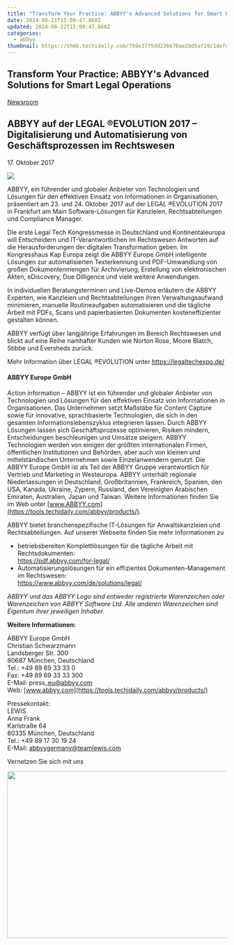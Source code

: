 ```yaml
---
title: "Transform Your Practice: ABBYY's Advanced Solutions for Smart Legal Operations"
date: 2024-08-21T15:00:47.868Z
updated: 2024-08-22T15:00:47.868Z
categories:
  - abbyy
thumbnail: https://thmb.techidaily.com/759e3775dd226670ae28d5af19c1defd92ebed9270d940f9ca545069c585fcb0.jpg
---
```


## Transform Your Practice: ABBYY's Advanced Solutions for Smart Legal Operations

[Newsroom](https://tools.techidaily.com/abbyy/products/)

## ABBYY auf der LEGAL ®EVOLUTION 2017 – Digitalisierung und Automatisierung von Geschäftsprozessen im Rechtswesen

17\. Oktober 2017

![](https://content.abbyy.com/-/media/project/abbyy/abbyy/branchtemplates/shutterstock_1272462163_1296-x-729.jpg?h=729&iar=0&w=1296)

ABBYY, ein führender und globaler Anbieter von Technologien und Lösungen für den effektiven Einsatz von Informationen in Organisationen, präsentiert am 23\. und 24\. Oktober 2017 auf der LEGAL ®EVOLUTION 2017 in Frankfurt am Main Software-Lösungen für Kanzleien, Rechtsabteilungen und Compliance Manager.

Die erste Legal Tech Kongressmesse in Deutschland und Kontinentaleuropa will Entscheidern und IT-Verantwortlichen im Rechtswesen Antworten auf die Herausforderungen der digitalen Transformation geben. Im Kongresshaus Kap Europa zeigt die ABBYY Europe GmbH intelligente Lösungen zur automatisierten Texterkennung und PDF-Umwandlung von großen Dokumentenmengen für Archivierung, Erstellung von elektronischen Akten, eDiscovery, Due Dilligence und viele weitere Anwendungen.

In individuellen Beratungsterminen und Live-Demos erläutern die ABBYY Experten, wie Kanzleien und Rechtsabteilungen ihren Verwaltungsaufwand minimieren, manuelle Routineaufgaben automatisieren und die tägliche Arbeit mit PDFs, Scans und papierbasierten Dokumenten kosteneffizienter gestalten können.

ABBYY verfügt über langjährige Erfahrungen im Bereich Rechtswesen und blickt auf eine Reihe namhafter Kunden wie Norton Rose, Moore Blatch, Stibbe und Eversheds zurück.

Mehr Information über LEGAL ®EVOLUTION unter <https://legaltechexpo.de/>

#### ABBYY Europe GmbH

Action information – ABBYY ist ein führender und globaler Anbieter von Technologien und Lösungen für den effektiven Einsatz von Informationen in Organisationen. Das Unternehmen setzt Maßstäbe für Content Capture sowie für innovative, sprachbasierte Technologien, die sich in den gesamten Informationslebenszyklus integrieren lassen. Durch ABBYY Lösungen lassen sich Geschäftsprozesse optimieren, Risiken mindern, Entscheidungen beschleunigen und Umsätze steigern. ABBYY Technologien werden von einigen der größten internationalen Firmen, öffentlichen Institutionen und Behörden, aber auch von kleinen und mittelständischen Unternehmen sowie Einzelanwendern genutzt. Die ABBYY Europe GmbH ist als Teil der ABBYY Gruppe verantwortlich für Vertrieb und Marketing in Westeuropa. ABBYY unterhält regionale Niederlassungen in Deutschland, Großbritannien, Frankreich, Spanien, den USA, Kanada, Ukraine, Zypern, Russland, den Vereinigten Arabischen Emiraten, Australien, Japan und Taiwan. Weitere Informationen finden Sie im Web unter [www.ABBYY.com](https://tools.techidaily.com/abbyy/products/).

ABBYY bietet branchenspezifische IT-Lösungen für Anwaltskanzleien und Rechtsabteilungen. Auf unserer Webseite finden Sie mehr Informationen zu

* betriebsbereiten Komplettlösungen für die tägliche Arbeit mit Rechtsdokumenten:  
<https://pdf.abbyy.com/for-legal/>
* Automatisierungslösungen für ein effizientes Dokumenten-Management im Rechtswesen:  
<https://www.abbyy.com/de/solutions/legal/>

_ABBYY und das ABBYY Logo sind entweder registrierte Warenzeichen oder Warenzeichen von ABBYY Software Ltd. Alle anderen Warenzeichen sind Eigentum ihrer jeweiligen Inhaber._ 

  
**Weitere Informationen:**

ABBYY Europe GmbH  
Christian Schwarzmann  
Landsberger Str. 300   
80687 München, Deutschland   
Tel.: +49 89 69 33 33 0  
Fax: +49 89 69 33 33 300  
E-Mail: press\_eu@abbyy.com  
Web: [www.abbyy.com](https://tools.techidaily.com/abbyy/products/)

Pressekontakt:  
LEWIS  
Anna Frank  
Karlstraße 64  
80335 München, Deutschland  
Tel.: +49 89 17 30 19 24  
E-Mail: abbyygermany@teamlewis.com

  
Vernetzen Sie sich mit uns

<ins class="adsbygoogle"
     style="display:block"
     data-ad-format="autorelaxed"
     data-ad-client="ca-pub-7571918770474297"
     data-ad-slot="1223367746"></ins>



<ins class="adsbygoogle"
     style="display:block"
     data-ad-client="ca-pub-7571918770474297"
     data-ad-slot="8358498916"
     data-ad-format="auto"
     data-full-width-responsive="true"></ins>

<!-- affiliate ads begin -->
<a href="https://ship7com.pxf.io/c/5597632/1509856/17634" target="_top" id="1509856"><img src="//a.impactradius-go.com/display-ad/17634-1509856" border="0" alt="" width="730" height="383"/></a>
<!-- affiliate ads end -->